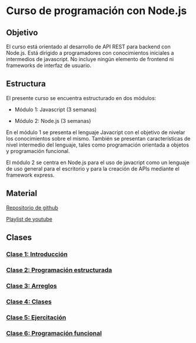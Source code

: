 # Curso de programación con Node.js

## Objetivo

El curso está orientado al desarrollo de API REST para backend con Node.js. Está dirigido a programadores con conocimientos iniciales a intermedios de javascript. No incluye ningún elemento de frontend ni frameworks de interfaz de usuario. 

## Estructura

El presente curso se encuentra estructurado en dos módulos:

- Módulo 1: Javascript (3 semanas)

- Módulo 2: Node.js (3 semanas)

En el módulo 1 se presenta el lenguaje Javacript con el objetivo de nivelar los conocimientos sobre el mismo. También se presentan características de nivel intermedio del lenguaje, tales como programación orientada a objetos y programación funcional.

El módulo 2 se centra en Node.js para el uso de javacript como un lenguaje de uso general para el escritorio y para la creación de APIs mediante el framework express.

## Material

[Repositorio de github](https://github.com/diegojserrano/vates-node-2022)

[Playlist de youtube](https://www.youtube.com/playlist?list=PL4irC4YYLZzKy0OGab7og8vcgWcE5bywn)

## Clases

### [Clase 1: Introducción](/clase01/README.md)

### [Clase 2: Programación estructurada](/clase02/README.md)

### [Clase 3: Arreglos](/clase03/README.md)

### [Clase 4: Clases](/clase04/README.md)

### [Clase 5: Ejercitación](/clase05/README.md)

### [Clase 6: Programación funcional](/clase06/README.md)

